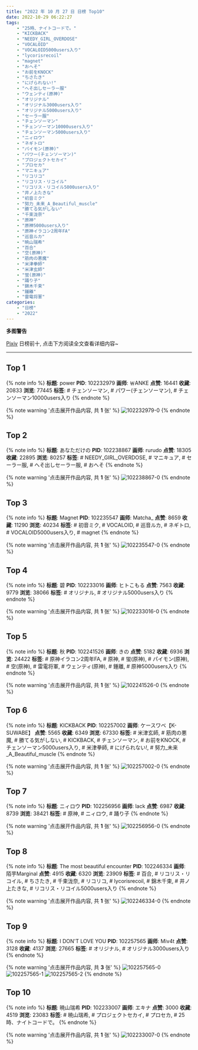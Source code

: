 ```yaml
---
title: "2022 年 10 月 27 日 日榜 Top10"
date: 2022-10-29 06:22:27
tags:
    - "25時、ナイトコードで。"
    - "KICKBACK"
    - "NEEDY_GIRL_OVERDOSE"
    - "VOCALOID"
    - "VOCALOID5000users入り"
    - "lycorisrecoil"
    - "magnet"
    - "おへそ"
    - "お前をKNOCK"
    - "ちさたき"
    - "にげられない!"
    - "へそ出しセーラー服"
    - "ウェンティ(原神)"
    - "オリジナル"
    - "オリジナル3000users入り"
    - "オリジナル5000users入り"
    - "セーラー服"
    - "チェンソーマン"
    - "チェンソーマン10000users入り"
    - "チェンソーマン5000users入り"
    - "ニィロウ"
    - "ネギトロ"
    - "パイモン(原神)"
    - "パワー(チェンソーマン)"
    - "プロジェクトセカイ"
    - "プロセカ"
    - "マニキュア"
    - "リコリコ"
    - "リコリス・リコイル"
    - "リコリス・リコイル5000users入り"
    - "井ノ上たきな"
    - "初音ミク"
    - "努力_未来_A_Beautiful_muscle"
    - "勝てる気がしない"
    - "千束泷奈"
    - "原神"
    - "原神5000users入り"
    - "原神イラコン2周年FA"
    - "巡音ルカ"
    - "暁山瑞希"
    - "百合"
    - "空(原神)"
    - "筋肉の悪魔"
    - "米津拳師"
    - "米津玄師"
    - "蛍(原神)"
    - "踊り子"
    - "錦木千束"
    - "鍾離"
    - "雷電将軍"
categories:
    - "日榜"
    - "2022"
---
```


<i class="fa fa-triangle-exclamation"></i>**多图警告**<i class="fa fa-triangle-exclamation"></i>

[Pixiv](https://www.pixiv.net/) 日榜前十, 点击下方阅读全文查看详细内容~

<!-- more -->

---

## Top 1

{% note info %}
**标题**: power
**PID**: 102232979 **画师**: ￦ANKE
**点赞**: 16441 **收藏**: 20833 **浏览**: 77445
**标签**: # チェンソーマン, # パワー(チェンソーマン), # チェンソーマン10000users入り
{% endnote %}

{% note warning '点击展开作品内容, 共 **1** 张' %}
![102232979-0](https://i.pixiv.re/img-original/img/2022/10/26/00/00/05/102232979_p0.jpg)
{% endnote %}

## Top 2

{% note info %}
**标题**: あなただけの
**PID**: 102238867 **画师**: rurudo
**点赞**: 18305 **收藏**: 22895 **浏览**: 80257
**标签**: # NEEDY_GIRL_OVERDOSE, # マニキュア, # セーラー服, # へそ出しセーラー服, # おへそ
{% endnote %}

{% note warning '点击展开作品内容, 共 **1** 张' %}
![102238867-0](https://i.pixiv.re/img-original/img/2022/10/26/06/42/25/102238867_p0.jpg)
{% endnote %}

## Top 3

{% note info %}
**标题**: Magnet
**PID**: 102235547 **画师**: Matcha_
**点赞**: 8659 **收藏**: 11290 **浏览**: 40234
**标签**: # 初音ミク, # VOCALOID, # 巡音ルカ, # ネギトロ, # VOCALOID5000users入り, # magnet
{% endnote %}

{% note warning '点击展开作品内容, 共 **1** 张' %}
![102235547-0](https://i.pixiv.re/img-original/img/2022/10/26/01/30/01/102235547_p0.jpg)
{% endnote %}

## Top 4

{% note info %}
**标题**: 碧
**PID**: 102233016 **画师**: ヒトこもる
**点赞**: 7563 **收藏**: 9779 **浏览**: 38066
**标签**: # オリジナル, # オリジナル5000users入り
{% endnote %}

{% note warning '点击展开作品内容, 共 **1** 张' %}
![102233016-0](https://i.pixiv.re/img-original/img/2022/10/26/00/00/09/102233016_p0.jpg)
{% endnote %}

## Top 5

{% note info %}
**标题**: 秋
**PID**: 102241526 **画师**: きの
**点赞**: 5182 **收藏**: 6936 **浏览**: 24422
**标签**: # 原神イラコン2周年FA, # 原神, # 蛍(原神), # パイモン(原神), # 空(原神), # 雷電将軍, # ウェンティ(原神), # 鍾離, # 原神5000users入り
{% endnote %}

{% note warning '点击展开作品内容, 共 **1** 张' %}
![102241526-0](https://i.pixiv.re/img-original/img/2022/10/26/10/57/05/102241526_p0.jpg)
{% endnote %}

## Top 6

{% note info %}
**标题**: KICKBACK
**PID**: 102257002 **画师**: ケースワベ【K-SUWABE】
**点赞**: 5565 **收藏**: 6349 **浏览**: 67330
**标签**: # 米津玄師, # 筋肉の悪魔, # 勝てる気がしない, # KICKBACK, # チェンソーマン, # お前をKNOCK, # チェンソーマン5000users入り, # 米津拳師, # にげられない!, # 努力_未来_A_Beautiful_muscle
{% endnote %}

{% note warning '点击展开作品内容, 共 **1** 张' %}
![102257002-0](https://i.pixiv.re/img-original/img/2022/10/27/00/00/10/102257002_p0.jpg)
{% endnote %}

## Top 7

{% note info %}
**标题**: ニィロウ
**PID**: 102256956 **画师**: lack
**点赞**: 6987 **收藏**: 8739 **浏览**: 38421
**标签**: # 原神, # ニィロウ, # 踊り子
{% endnote %}

{% note warning '点击展开作品内容, 共 **1** 张' %}
![102256956-0](https://i.pixiv.re/img-original/img/2022/10/27/00/00/06/102256956_p0.png)
{% endnote %}

## Top 8

{% note info %}
**标题**: The most beautiful encounter
**PID**: 102246334 **画师**: 陌芋Marginal
**点赞**: 4915 **收藏**: 6320 **浏览**: 23909
**标签**: # 百合, # リコリス・リコイル, # ちさたき, # 千束泷奈, # リコリコ, # lycorisrecoil, # 錦木千束, # 井ノ上たきな, # リコリス・リコイル5000users入り
{% endnote %}

{% note warning '点击展开作品内容, 共 **1** 张' %}
![102246334-0](https://i.pixiv.re/img-original/img/2022/10/26/16/52/43/102246334_p0.jpg)
{% endnote %}

## Top 9

{% note info %}
**标题**: I DON'T LOVE YOU
**PID**: 102257565 **画师**: Miv4t
**点赞**: 3128 **收藏**: 4137 **浏览**: 27665
**标签**: # オリジナル, # オリジナル3000users入り
{% endnote %}

{% note warning '点击展开作品内容, 共 **3** 张' %}
![102257565-0](https://i.pixiv.re/img-original/img/2022/10/27/00/12/21/102257565_p0.jpg)
![102257565-1](https://i.pixiv.re/img-original/img/2022/10/27/00/12/21/102257565_p1.jpg)
![102257565-2](https://i.pixiv.re/img-original/img/2022/10/27/00/12/21/102257565_p2.jpg)
{% endnote %}

## Top 10

{% note info %}
**标题**: 暁山瑞希
**PID**: 102233007 **画师**: エキナ
**点赞**: 3000 **收藏**: 4519 **浏览**: 23083
**标签**: # 暁山瑞希, # プロジェクトセカイ, # プロセカ, # 25時、ナイトコードで。
{% endnote %}

{% note warning '点击展开作品内容, 共 **1** 张' %}
![102233007-0](https://i.pixiv.re/img-original/img/2022/10/26/00/00/09/102233007_p0.jpg)
{% endnote %}
